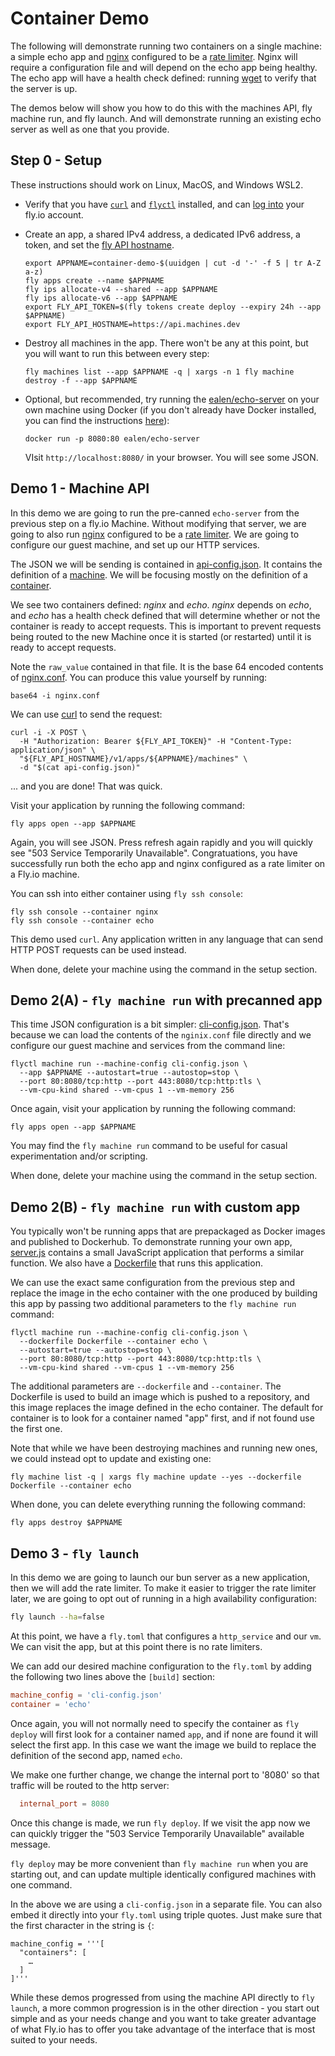 # Container Demo

The following will demonstrate running two containers on a single machine:
a simple echo app and [nginx](https://nginx.org/) configured to be a [rate limiter](https://blog.nginx.org/blog/rate-limiting-nginx).  Nginx will require
a configuration file and will depend on the echo app being healthy.  The echo app will have a health
check defined: running [wget](https://www.gnu.org/software/wget/) to verify that the server is up.

The demos below will show you how to do this with the machines API, fly machine run, and fly launch.
And will demonstrate running an existing echo server as well as one that you provide.

## Step 0 - Setup

These instructions should work on Linux, MacOS, and Windows WSL2.

* Verify that you have [`curl`](https://curl.se/docs/install.html) and [`flyctl`](https://fly.io/docs/flyctl/install/) installed, and can [log into](https://fly.io/docs/flyctl/auth-login/) your fly.io account.

* Create an app, a shared IPv4 address, a dedicated IPv6 address, a token, and set the [fly API hostname](https://fly.io/docs/machines/api/working-with-machines-api/#api-addresses).

    ```
    export APPNAME=container-demo-$(uuidgen | cut -d '-' -f 5 | tr A-Z a-z)
    fly apps create --name $APPNAME
    fly ips allocate-v4 --shared --app $APPNAME
    fly ips allocate-v6 --app $APPNAME
    export FLY_API_TOKEN=$(fly tokens create deploy --expiry 24h --app $APPNAME)
    export FLY_API_HOSTNAME=https://api.machines.dev
    ```

* Destroy all machines in the app.  There won't be any at this point, but you will want to run this between every step:

  ```
  fly machines list --app $APPNAME -q | xargs -n 1 fly machine destroy -f --app $APPNAME
  ```

* Optional, but recommended, try running the [ealen/echo-server](https://hub.docker.com/r/ealen/echo-server) on your own machine using Docker (if you don't already have Docker installed, you can find the instructions [here](https://www.docker.com/get-started/)):

    ```
    docker run -p 8080:80 ealen/echo-server
    ```

    VIsit `http://localhost:8080/` in your browser.  You will see some JSON.

## Demo 1 - Machine API

In this demo we are going to run the pre-canned `echo-server` from the previous step on a fly.io Machine.  Without modifying that server, we are going to also run [nginx](https://nginx.org/) configured to be a [rate limiter](https://blog.nginx.org/blog/rate-limiting-nginx).  We are going to configure our guest machine, and set up our HTTP services.

The JSON we will be sending is contained in [api-config.json](./api-config.json). It contains the definition of a [machine](https://machines-api-spec.fly.dev/#model/flymachineconfig).
We will be focusing mostly on the definition of a [container](https://machines-api-spec.fly.dev/#model/flycontainerconfig).

We see two containers defined: _nginx_ and _echo_. _nginx_ depends on _echo_, and _echo_ has a health check defined that will determine whether or not the container is ready to
accept requests. This is important to prevent requests being routed to the new Machine once it is started (or restarted) until it is ready to accept requests.

Note the `raw_value` contained in that file. It is the base 64 encoded contents of [nginx.conf](./nginx.conf).  You can produce this value yourself by running:

```
base64 -i nginx.conf
```

We can use [curl](https://curl.se/) to send the request:

```
curl -i -X POST \
  -H "Authorization: Bearer ${FLY_API_TOKEN}" -H "Content-Type: application/json" \
  "${FLY_API_HOSTNAME}/v1/apps/${APPNAME}/machines" \
  -d "$(cat api-config.json)"
```

... and you are done!  That was quick.

Visit your application by running the following command:

```
fly apps open --app $APPNAME
```

Again, you will see JSON. Press refresh again rapidly and you will quickly see "503 Service Temporarily Unavailable". Congratuations, you have successfully run both the echo app and nginx configured as a rate limiter on a Fly.io machine.

You can ssh into either container using `fly ssh console`:

```
fly ssh console --container nginx
fly ssh console --container echo
```

This demo used `curl`. Any application written in any language that can send HTTP POST requests can be used instead.

When done, delete your machine using the command in the setup section.

## Demo 2(A) - `fly machine run` with precanned app

This time JSON configuration is a bit simpler: [cli-config.json](./cli-config.json). That's because we can load the contents of the `nginix.conf` file directly and we configure our guest machine and services from the command line:

```
flyctl machine run --machine-config cli-config.json \
  --app $APPNAME --autostart=true --autostop=stop \
  --port 80:8080/tcp:http --port 443:8080/tcp:http:tls \
  --vm-cpu-kind shared --vm-cpus 1 --vm-memory 256
```

Once again, visit your application by running the following command:

```
fly apps open --app $APPNAME
```

You may find the `fly machine run` command to be useful for casual experimentation and/or scripting.

When done, delete your machine using the command in the setup section.

## Demo 2(B) - `fly machine run` with custom app

You typically won't be running apps that are prepackaged as Docker images and published to Dockerhub.  To demonstrate running your own app, [server.js](./server.js) contains a small JavaScript application that performs a similar function. We also have a [Dockerfile](./Dockerfile) that runs this application.

We can use the exact same configuration from the previous step and replace the image in the echo container with the one produced by building this app by passing two additional parameters to the `fly machine run` command:

```
flyctl machine run --machine-config cli-config.json \
  --dockerfile Dockerfile --container echo \
  --autostart=true --autostop=stop \
  --port 80:8080/tcp:http --port 443:8080/tcp:http:tls \
  --vm-cpu-kind shared --vm-cpus 1 --vm-memory 256
```

The additional parameters are `--dockerfile` and `--container`. The Dockerfile is used to build an image which is pushed to a repository, and this image replaces the image defined in the echo container.  The
default for container is to look for a container named "app" first, and if not found use the first one.

Note that while we have been destroying machines and running new ones, we could instead opt to update
and existing one:

```
fly machine list -q | xargs fly machine update --yes --dockerfile Dockerfile --container echo
```

When done, you can delete everything running the following command:

```
fly apps destroy $APPNAME
```

## Demo 3 - `fly launch`

In this demo we are going to launch our bun server as a new application, then we will add the rate limiter.  To make it easier to trigger the
rate limiter later, we are going to opt out of running in a high availability configuration:

```sh
fly launch --ha=false
```

At this point, we have a `fly.toml` that configures a `http_service` and our `vm`.  We can visit the app, but at this point there is no rate limiters.

We can add our desired machine configuration to the `fly.toml` by adding the following two lines above the `[build]` section:

```toml
machine_config = 'cli-config.json'
container = 'echo'
```

Once again, you will not normally need to specify the container as `fly deploy` will first look for a container named `app`, and if none are found it will select the first app.  In this case we want the image we build to replace the definition of the second app, named `echo`.

We make one further change, we change the internal port to '8080' so that traffic will be routed to the http server:

```toml
  internal_port = 8080
```

Once this change is made, we run `fly deploy`.  If we visit the app now we can quickly trigger the "503 Service Temporarily Unavailable" available message.

`fly deploy` may be more convenient than `fly machine run` when you are starting out, and can update multiple identically
configured machines with one command.

In the above we are using a `cli-config.json` in a separate file.  You can also embed it directly into your `fly.toml` using triple quotes.  Just make sure that the first character in the string is `{`:

```
machine_config = '''[
  "containers": [
    …
  ]
]'''
```

While these demos progressed from using the machine API directly to `fly launch`, a more common progression is in the other
direction - you start out simple and as your needs change and you want to take greater advantage of what Fly.io has to offer
you take advantage of the interface that is most suited to your needs.
